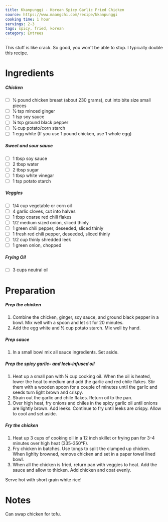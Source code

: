 ```yaml
---
title: Kkanpunggi - Korean Spicy Garlic Fried Chicken
source: https://www.maangchi.com/recipe/kkanpunggi
cooking time: 1 hour
servings: 2-3
tags: spicy, fried, korean
category: Entrees
---
```


This stuff is like crack. So good, you won't be able to stop. I typically double this recipe.

Ingredients
===========

##### Chicken
* [ ] ½ pound chicken breast (about 230 grams), cut into bite size small pieces
* [ ] ½ tsp minced ginger
* [ ] 1 tsp soy sauce
* [ ] ¼ tsp ground black pepper
* [ ] ½ cup potato/corn starch
* [ ] 1 egg white (If you use 1 pound chicken, use 1 whole egg)

##### Sweet and sour sauce
* [ ] 1 tbsp soy sauce
* [ ] 2 tbsp water
* [ ] 2 tbsp sugar
* [ ] 1 tbsp white vinegar
* [ ] 1 tsp potato starch

##### Veggies
* [ ] 1/4 cup vegetable or corn oil
* [ ] 4 garlic cloves, cut into halves
* [ ] 1 tbsp coarse red chili flakes
* [ ] 1/2 medium sized onion, sliced thinly
* [ ] 1 green chili pepper, deseeded, sliced thinly
* [ ] 1 fresh red chili pepper, deseeded, sliced thinly
* [ ] 1/2 cup thinly shredded leek
* [ ] 1 green onion, chopped

##### Frying Oil
* [ ] 3 cups neutral oil

Preparation
===========

##### Prep the chicken
1. Combine the chicken, ginger, soy sauce, and ground black pepper in a bowl. Mix well with a spoon and let sit for 20 minutes.
2. Add the egg white and ½ cup potato starch. Mix well by hand.

##### Prep sauce
1. In a small bowl mix all sauce ingredients. Set aside.

##### Prep the spicy garlic- and leek-infused oil
1. Heat up a small pan with ¼ cup cooking oil. When the oil is heated, lower the heat to medium and add the garlic and red chile flakes. Stir them with a wooden spoon for a couple of minutes until the garlic and seeds turn light brown and crispy.
2. Strain out the garlic and chile flakes. Return oil to the pan.
3. Over high heat, fry onions and chiles in the spicy garlic oil until onions are lightly brown. Add leeks. Continue to fry until leeks are crispy. Allow to cool and set aside.

##### Fry the chicken

1. Heat up 3 cups of cooking oil in a 12 inch skillet or frying pan for 3-4 minutes over high heat (335-350°F).
2. Fry chicken in batches. Use tongs to split the clumped up chicken. When lighlty browned, remove chicken and set in a paper towel lined bowl.
3. When all the chicken is fried, return pan with veggies to heat. Add the sauce and allow to thicken. Add chicken and coat evenly.

Serve hot with short grain white rice!

Notes
=====

Can swap chicken for tofu.